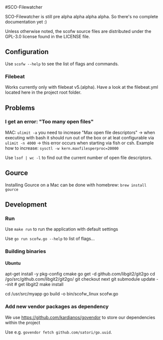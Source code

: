 #SCO-Filewatcher

SCO-Filewatcher is still pre alpha alpha alpha alpha. So there's no complete documentation yet :)

Unless otherwise noted, the scofw source files are distributed under the GPL-3.0 license found in the LICENSE file.


## Configuration
Use `scofw --help` to see the list of flags and commands.


### Filebeat
Works currently only with filebeat v5.(alpha). Have a look at the filebeat.yml located here in the project root folder.


## Problems

### I get an error: "Too many open files"
MAC:
`ulimit -a` you need to increase "Max open file descriptors" -> when executing with bash it should run out of the box or at leat configurable via `ulimit -n 4000` -> this error occurs when starting via fish or csh.
Example how to increase: `sysctl -w kern.maxfilesperproc=20000` 

Use `lsof | wc -l` to find out the current number of open file descriptors.


## Gource
Installing Gource on a Mac can be done with homebrew: `brew install gource`


## Development

### Run

Use `make run` to run the application with default settings

Use `go run scofw.go --help` to list of flags...


### Building binaries

#### Ubuntu
apt-get install -y pkg-config cmake
go get -d github.com/libgit2/git2go
cd /go/src/github.com/libgit2/git2go/
git checkout next
git submodule update --init # get libgit2
make install

cd /usr/src/myapp
go build -o bin/scofw_linux scofw.go

### Add new vendor packages as dependency
We use https://github.com/kardianos/govendor to store our dependencies within the project

Use e.g. `govendor fetch github.com/satori/go.uuid`.
